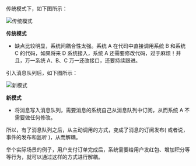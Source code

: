 传统模式下，如下图所示：

![传统模式](https://image-1302243118.cos.ap-beijing.myqcloud.com/img/03.png)

**传统模式**

- 缺点比较明显，系统间耦合性太强。系统 A 在代码中直接调用系统 B 和系统 C 的代码，如果将来 D 系统接入，系统 A 还需要修改代码，过于麻烦！并且，万一系统 A、B、C 万一还改接口，还要持续跟进。

  

引入消息队列后，如下图所示：

![新模式](https://image-1302243118.cos.ap-beijing.myqcloud.com/img/04.png)

**新模式**

- 将消息写入消息队列，需要消息的系统自己从消息队列中订阅，从而系统 A 不需要做任何修改。

所以，有了消息队列之后，从主动调用的方式，变成了消息的订阅发布( 或者说，事件的发布和监听 )，从而解耦。

举个实际场景的例子，用户支付订单完成后，系统需要给用户发红包、增加积分等等行为，就可以通过这样的方式进行解耦。